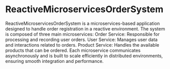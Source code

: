 # ReactiveMicroservicesOrderSystem
 ReactiveMicroservicesOrderSystem is a microservices-based application designed to handle order registration in a reactive environment. The system is composed of three main microservices:  Order Service: Responsible for processing and recording user orders. User Service: Manages user data and interactions related to orders. Product Service: Handles the available products that can be ordered. Each microservice communicates asynchronously and is built to scale efficiently in distributed environments, ensuring smooth integration and performance.
